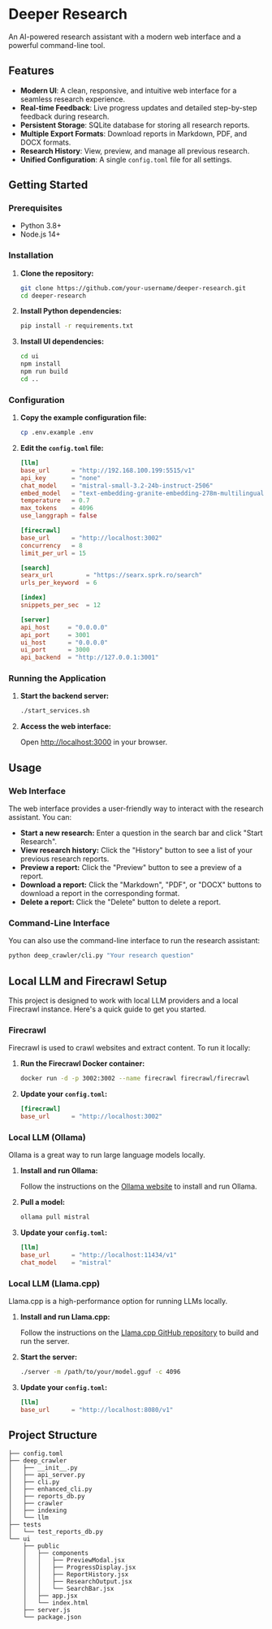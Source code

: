 # Deeper Research

An AI-powered research assistant with a modern web interface and a powerful command-line tool.

## Features

*   **Modern UI**: A clean, responsive, and intuitive web interface for a seamless research experience.
*   **Real-time Feedback**: Live progress updates and detailed step-by-step feedback during research.
*   **Persistent Storage**: SQLite database for storing all research reports.
*   **Multiple Export Formats**: Download reports in Markdown, PDF, and DOCX formats.
*   **Research History**: View, preview, and manage all previous research.
*   **Unified Configuration**: A single `config.toml` file for all settings.

## Getting Started

### Prerequisites

*   Python 3.8+
*   Node.js 14+

### Installation

1.  **Clone the repository:**

    ```bash
    git clone https://github.com/your-username/deeper-research.git
    cd deeper-research
    ```

2.  **Install Python dependencies:**

    ```bash
    pip install -r requirements.txt
    ```

3.  **Install UI dependencies:**

    ```bash
    cd ui
    npm install
    npm run build
    cd ..
    ```

### Configuration

1.  **Copy the example configuration file:**

    ```bash
    cp .env.example .env
    ```

2.  **Edit the `config.toml` file:**

    ```toml
    [llm]
    base_url      = "http://192.168.100.199:5515/v1"
    api_key       = "none"
    chat_model    = "mistral-small-3.2-24b-instruct-2506"
    embed_model   = "text-embedding-granite-embedding-278m-multilingual"
    temperature   = 0.7
    max_tokens    = 4096
    use_langgraph = false

    [firecrawl]
    base_url      = "http://localhost:3002"
    concurrency   = 8
    limit_per_url = 15

    [search]
    searx_url         = "https://searx.sprk.ro/search"
    urls_per_keyword  = 6

    [index]
    snippets_per_sec  = 12

    [server]
    api_host     = "0.0.0.0"
    api_port     = 3001
    ui_host      = "0.0.0.0"
    ui_port      = 3000
    api_backend  = "http://127.0.0.1:3001"
    ```

### Running the Application

1.  **Start the backend server:**

    ```bash
    ./start_services.sh
    ```

2.  **Access the web interface:**

    Open [http://localhost:3000](http://localhost:3000) in your browser.

## Usage

### Web Interface

The web interface provides a user-friendly way to interact with the research assistant. You can:

*   **Start a new research:** Enter a question in the search bar and click "Start Research".
*   **View research history:** Click the "History" button to see a list of your previous research reports.
*   **Preview a report:** Click the "Preview" button to see a preview of a report.
*   **Download a report:** Click the "Markdown", "PDF", or "DOCX" buttons to download a report in the corresponding format.
*   **Delete a report:** Click the "Delete" button to delete a report.

### Command-Line Interface

You can also use the command-line interface to run the research assistant:

```bash
python deep_crawler/cli.py "Your research question"
```

## Local LLM and Firecrawl Setup

This project is designed to work with local LLM providers and a local Firecrawl instance. Here's a quick guide to get you started.

### Firecrawl

Firecrawl is used to crawl websites and extract content. To run it locally:

1.  **Run the Firecrawl Docker container:**

    ```bash
    docker run -d -p 3002:3002 --name firecrawl firecrawl/firecrawl
    ```

2.  **Update your `config.toml`:**

    ```toml
    [firecrawl]
    base_url      = "http://localhost:3002"
    ```

### Local LLM (Ollama)

Ollama is a great way to run large language models locally.

1.  **Install and run Ollama:**

    Follow the instructions on the [Ollama website](https://ollama.ai/) to install and run Ollama.

2.  **Pull a model:**

    ```bash
    ollama pull mistral
    ```

3.  **Update your `config.toml`:**

    ```toml
    [llm]
    base_url      = "http://localhost:11434/v1"
    chat_model    = "mistral"
    ```

### Local LLM (Llama.cpp)

Llama.cpp is a high-performance option for running LLMs locally.

1.  **Install and run Llama.cpp:**

    Follow the instructions on the [Llama.cpp GitHub repository](https://github.com/ggerganov/llama.cpp) to build and run the server.

2.  **Start the server:**

    ```bash
    ./server -m /path/to/your/model.gguf -c 4096
    ```

3.  **Update your `config.toml`:**

    ```toml
    [llm]
    base_url      = "http://localhost:8080/v1"
    ```

## Project Structure

```
├── config.toml
├── deep_crawler
│   ├── __init__.py
│   ├── api_server.py
│   ├── cli.py
│   ├── enhanced_cli.py
│   ├── reports_db.py
│   ├── crawler
│   ├── indexing
│   └── llm
├── tests
│   └── test_reports_db.py
└── ui
    ├── public
    │   ├── components
    │   │   ├── PreviewModal.jsx
    │   │   ├── ProgressDisplay.jsx
    │   │   ├── ReportHistory.jsx
    │   │   ├── ResearchOutput.jsx
    │   │   └── SearchBar.jsx
    │   ├── app.jsx
    │   └── index.html
    ├── server.js
    └── package.json
```